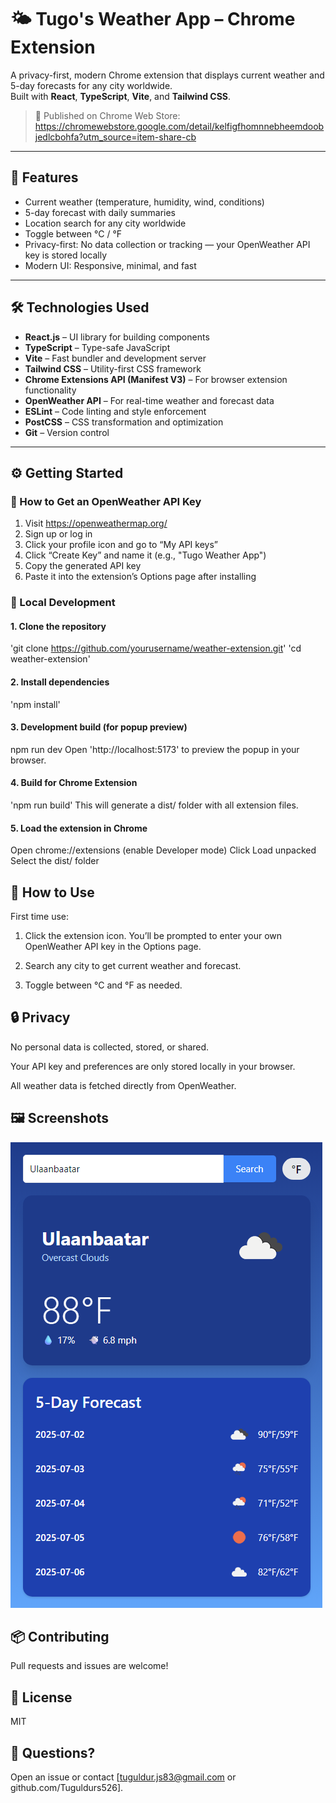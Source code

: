 # 🌤️ Tugo's Weather App – Chrome Extension

A privacy-first, modern Chrome extension that displays current weather and 5-day forecasts for any city worldwide.  
Built with **React**, **TypeScript**, **Vite**, and **Tailwind CSS**.

> 🧩 Published on Chrome Web Store:  
> https://chromewebstore.google.com/detail/kelfigfhomnnebheemdoobjedlcbohfa?utm_source=item-share-cb

---

## 🚀 Features

- Current weather (temperature, humidity, wind, conditions)
- 5-day forecast with daily summaries
- Location search for any city worldwide
- Toggle between °C / °F
- Privacy-first: No data collection or tracking — your OpenWeather API key is stored locally
- Modern UI: Responsive, minimal, and fast

---

## 🛠️ Technologies Used

- **React.js** – UI library for building components
- **TypeScript** – Type-safe JavaScript
- **Vite** – Fast bundler and development server
- **Tailwind CSS** – Utility-first CSS framework
- **Chrome Extensions API (Manifest V3)** – For browser extension functionality
- **OpenWeather API** – For real-time weather and forecast data
- **ESLint** – Code linting and style enforcement
- **PostCSS** – CSS transformation and optimization
- **Git** – Version control

---

## ⚙️ Getting Started

### 🔑 How to Get an OpenWeather API Key

1. Visit https://openweathermap.org/
2. Sign up or log in
3. Click your profile icon and go to “My API keys”
4. Click “Create Key” and name it (e.g., "Tugo Weather App")
5. Copy the generated API key
6. Paste it into the extension’s Options page after installing

### 🧪 Local Development

#### 1. Clone the repository


'git clone https://github.com/yourusername/weather-extension.git'
'cd weather-extension'


#### 2. Install dependencies

'npm install'


#### 3. Development build (for popup preview)

npm run dev
Open 'http://localhost:5173' to preview the popup in your browser.


#### 4. Build for Chrome Extension

'npm run build'
This will generate a dist/ folder with all extension files.

#### 5. Load the extension in Chrome

Open chrome://extensions (enable Developer mode)
Click Load unpacked
Select the dist/ folder


## 🔑 How to Use
First time use:
1. Click the extension icon. You’ll be prompted to enter your own OpenWeather API key in the Options page.

2. Search any city to get current weather and forecast.

3. Toggle between °C and °F as needed.

## 🔒 Privacy
No personal data is collected, stored, or shared.

Your API key and preferences are only stored locally in your browser.

All weather data is fetched directly from OpenWeather.

## 🖼️ Screenshots

![alt text](image.png)

## 📦 Contributing

Pull requests and issues are welcome!

## 📄 License

MIT

## 🙋 Questions?

Open an issue or contact [tuguldur.js83@gmail.com or github.com/Tuguldurs526].
